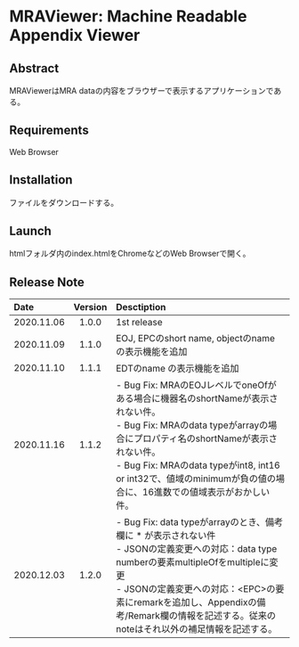 # MRAViewer: Machine Readable Appendix Viewer

## Abstract

MRAViewerはMRA dataの内容をブラウザーで表示するアプリケーションである。  

## Requirements

Web Browser  

## Installation

ファイルをダウンロードする。  

## Launch

htmlフォルダ内のindex.htmlをChromeなどのWeb Browserで開く。

## Release Note

Date      |Version |Desctiption
:---------|:------:|:-----------
2020.11.06|1.0.0   | 1st release
2020.11.09|1.1.0   | EOJ, EPCのshort name, objectのname の表示機能を追加
2020.11.10|1.1.1   | EDTのname の表示機能を追加
2020.11.16|1.1.2   | - Bug Fix: MRAのEOJレベルでoneOfがある場合に機器名のshortNameが表示されない件。<br>- Bug Fix: MRAのdata typeがarrayの場合にプロパティ名のshortNameが表示されない件。<br>- Bug Fix: MRAのdata typeがint8, int16 or int32で、値域のminimumが負の値の場合に、16進数での値域表示がおかしい件。
2020.12.03|1.2.0   | - Bug Fix: data typeがarrayのとき、備考欄に * が表示されない件<br>- JSONの定義変更への対応：data type numberの要素multipleOfをmultipleに変更<br>- JSONの定義変更への対応：\<EPC>の要素にremarkを追加し、Appendixの備考/Remark欄の情報を記述する。従来のnoteはそれ以外の補足情報を記述する。
